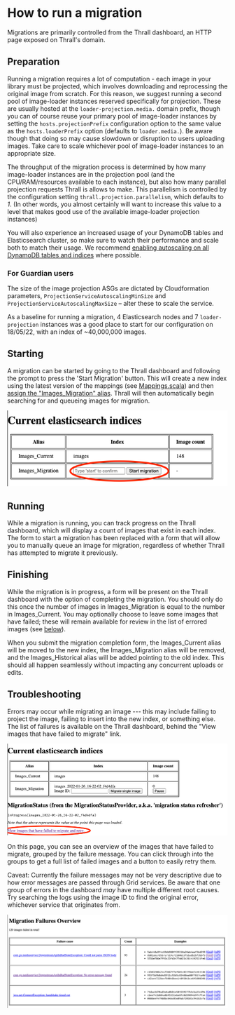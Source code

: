 # How to run a migration

Migrations are primarily controlled from the Thrall dashboard, an HTTP page
exposed on Thrall's domain.

## Preparation

Running a migration requires a lot of computation - each image in your library
must be projected, which involves downloading and reprocessing the original
image from scratch. For this reason, we suggest running a second pool of
image-loader instances reserved specifically for projection. These are usually
hosted at the `loader-projection.media.` domain prefix, though you can of course
reuse your primary pool of image-loader instances by setting the
`hosts.projectionPrefix` configuration option to the same value as the
`hosts.loaderPrefix` option (defaults to `loader.media.`). Be aware though that
doing so may cause slowdown or disruption to users uploading images. Take care
to scale whichever pool of image-loader instances to an appropriate size.

The throughput of the migration process is determined by how many image-loader 
instances are in the projection pool (and the CPU/RAM/resources available to each
instance), but also how many parallel projection requests Thrall is allows to 
make. This parallelism is controlled by the configuration setting 
`thrall.projection.parallelism`, which defaults to *1*. (In other words, you
almost certainly will want to increase this value to a level that makes good use
of the available image-loader projection instances)

You will also experience an increased usage of your DynamoDB tables and
Elasticsearch cluster, so make sure to watch their performance and scale both to
match their usage. We recommend
[enabling autoscaling on all DynamoDB tables and indices](https://docs.aws.amazon.com/amazondynamodb/latest/developerguide/AutoScaling.html)
where possible.

### For Guardian users

The size of the image projection ASGs are dictated by Cloudformation parameters, `ProjectionServiceAutoscalingMinSize` and `ProjectionServiceAutoscalingMaxSize` – alter these to scale the service.

As a baseline for running a migration, 4 Elasticsearch nodes and 7 `loader-projection` instances was a good place to start for our configuration on 18/05/22, with an index of ~40,000,000 images.

## Starting

A migration can be started by going to the Thrall dashboard and following the
prompt to press the 'Start Migration' button. This will create a new index using
the latest version of the mappings (see
[Mappings.scala](../../common-lib/src/main/scala/com/gu/mediaservice/lib/elasticsearch/Mappings.scala))
and then
[assign the "Images_Migration" alias](./01-about.md#migration-status-flag).
Thrall will then automatically begin searching for and queueing images for
migration.

![starting a migration](./images/02-starting-migration.png)

## Running

While a migration is running, you can track progress on the Thrall dashboard,
which will display a count of images that exist in each index. The form to start
a migration has been replaced with a form that will allow you to manually queue
an image for migration, regardless of whether Thrall has attempted to migrate it
previously.

## Finishing

While the migration is in progress, a form will be present on the Thrall
dashboard with the option of completing the migration. You should only do this
once the number of images in Images_Migration is equal to the number in
Images_Current. You may optionally choose to leave some images that have failed;
these will remain available for review in the list of errored images (see
[below](#troubleshooting)).

When you submit the migration completion form, the Images_Current alias will be
moved to the new index, the Images_Migration alias will be removed, and the
Images_Historical alias will be added pointing to the old index. This should all
happen seamlessly without impacting any concurrent uploads or edits.

## Troubleshooting

Errors may occur while migrating an image --- this may include failing to
project the image, failing to insert into the new index, or something else. The
list of failures is available on the Thrall dashboard, behind the "View images
that have failed to migrate" link.

![viewing migration errors](./images/02-view-errors.png)

On this page, you can see an overview of the images that have failed to migrate,
grouped by the failure message. You can click through into the groups to get a
full list of failed images and a button to easily retry them.

Caveat: Currently the failure messages may not be very descriptive due to how
error messages are passed through Grid services. Be aware that one group of
errors in the dashboard _may_ have multiple different root causes. Try searching
the logs using the image ID to find the original error, whichever service that
originates from.

![migration error overview](./images/02-errors-list.png)

